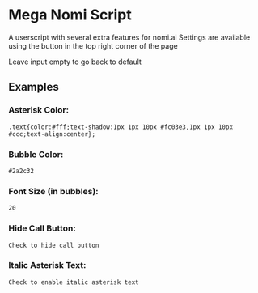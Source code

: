 
# Mega Nomi Script

A userscript with several extra features for nomi.ai
Settings are available using the button in the top right corner of the page

Leave input empty to go back to default

## Examples

### Asterisk Color:

```
.text{color:#fff;text-shadow:1px 1px 10px #fc03e3,1px 1px 10px #ccc;text-align:center};
``` 

### Bubble Color: 

```
#2a2c32
```

### Font Size (in bubbles): 

```
20
```

### Hide Call Button: 

```
Check to hide call button
```

### Italic Asterisk Text: 

```
Check to enable italic asterisk text
```
